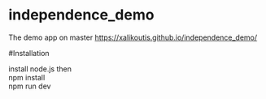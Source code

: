 # independence_demo

The demo app on master https://xalikoutis.github.io/independence_demo/

#Installation

install node.js then  
npm install  
npm run dev

